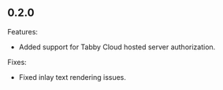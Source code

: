 ## 0.2.0

Features:

- Added support for Tabby Cloud hosted server authorization.

Fixes:
- Fixed inlay text rendering issues.

